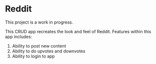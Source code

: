 # Reddit

This project is a work in progress.

This CRUD app recreates the look and feel of Reddit.
Features within this app includes:

1. Ability to post new content
2. Ability to do upvotes and downvotes
3. Ability to login to app
